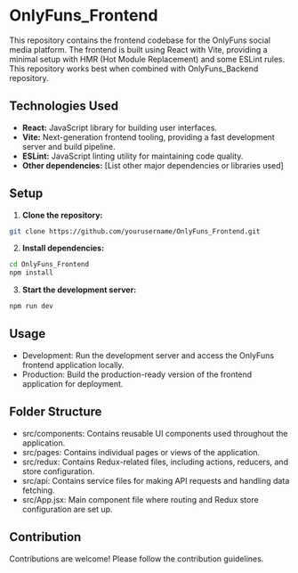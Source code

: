 # OnlyFuns_Frontend

This repository contains the frontend codebase for the OnlyFuns social media platform. The frontend is built using React with Vite, providing a minimal setup with HMR (Hot Module Replacement) and some ESLint rules. This repository works best when combined with OnlyFuns_Backend repository.

## Technologies Used

- **React:** JavaScript library for building user interfaces.
- **Vite:** Next-generation frontend tooling, providing a fast development server and build pipeline.
- **ESLint:** JavaScript linting utility for maintaining code quality.
- **Other dependencies:** [List other major dependencies or libraries used]

## Setup

1. **Clone the repository:**

```bash
git clone https://github.com/yourusername/OnlyFuns_Frontend.git
```
2. **Install dependencies:**
```bash
cd OnlyFuns_Frontend
npm install
```
3. **Start the development server:**
```bash
npm run dev
```
## Usage
- Development: Run the development server and access the OnlyFuns frontend application locally.
- Production: Build the production-ready version of the frontend application for deployment.
## Folder Structure
- src/components: Contains reusable UI components used throughout the application.
- src/pages: Contains individual pages or views of the application.
- src/redux: Contains Redux-related files, including actions, reducers, and store configuration.
- src/api: Contains service files for making API requests and handling data fetching.
- src/App.jsx: Main component file where routing and Redux store configuration are set up.
## Contribution
Contributions are welcome! Please follow the contribution guidelines.
